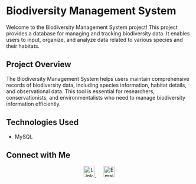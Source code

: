 # Biodiversity Management System

Welcome to the Biodiversity Management System project! This project provides a database for managing and tracking biodiversity data. It enables users to input, organize, and analyze data related to various species and their habitats.

## Project Overview

The Biodiversity Management System helps users maintain comprehensive records of biodiversity data, including species information, habitat details, and observational data. This tool is essential for researchers, conservationists, and environmentalists who need to manage biodiversity information efficiently.

## Technologies Used

- MySQL

## Connect with Me

<p align="center">
  <a href="https://www.linkedin.com/in/abhigna-narra-05873b231/" target="_blank">
    <img height="30" src="https://img.shields.io/badge/LinkedIn-0077B5?style=for-the-badge&logo=linkedin&logoColor=white" alt="LinkedIn">
  </a>
  &nbsp;&nbsp;&nbsp;&nbsp;
  <a href="mailto:narraabhigna@gmail.com" target="_blank">
    <img height="30" src="https://img.shields.io/badge/Email-D14836?style=for-the-badge&logo=gmail&logoColor=white" alt="Email">
  </a>
</p>
